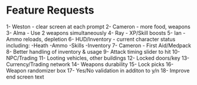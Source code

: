 # Feature Requests

1- Weston - clear screen at each prompt
2- Cameron - more food, weapons
3- Alma - Use 2 weapons simultaneously
4- Ray - XP/Skill boosts
5- Ian - Ammo reloads, depletion
6- HUD/Inventory - current character status including:
	-Heath
	-Ammo
	-Skills
	-Inventory
7- Cameron - First Aid/Medpack
8- Better handling of inventory & usage
9- Attack timing slider to hit
10- NPC/Trading
11- Looting vehicles, other buildings
12- Locked doors/key
13- Currency/Trading network
14- Weapons durability
15- Lock picks
16- Weapon randomizer box
17- Yes/No validation in additon to y/n
18- Improve end screen text

